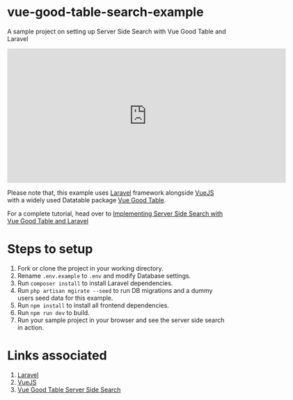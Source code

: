 # vue-good-table-search-example
A sample project on setting up Server Side Search with Vue Good Table and Laravel

<iframe src='https://gfycat.com/ifr/CalmHeavenlyAnt' frameborder='0' scrolling='no' allowfullscreen width='640' height='309'></iframe>

Please note that, this example uses <a href="https://laravel.com/">Laravel</a> framework alongside <a href="https://vuejs.org/">VueJS</a> with a widely used Datatable package <a href="https://xaksis.github.io/vue-good-table/">Vue Good Table</a>. 

For a complete tutorial, head over to <a href="">Implementing Server Side Search with Vue Good Table and Laravel</a> 

# Steps to setup

1. Fork or clone the project in your working directory.
2. Rename `.env.example` to `.env` and modify Database settings.
3. Run `composer install` to install Laravel dependencies.
4. Run `php artisan mgirate --seed` to run DB migrations and a dummy users seed data for this example.
5. Run `npm install` to install all frontend dependencies.
6. Run `npm run dev` to build.
7. Run your sample project in your browser and see the server side search in action.

# Links associated
1. <a href="https://laravel.com/">Laravel</a>
2. <a href="https://vuejs.org/">VueJS</a>
3. <a href="https://xaksis.github.io/vue-good-table/guide/advanced/remote-workflow.html">Vue Good Table Server Side Search</a>
